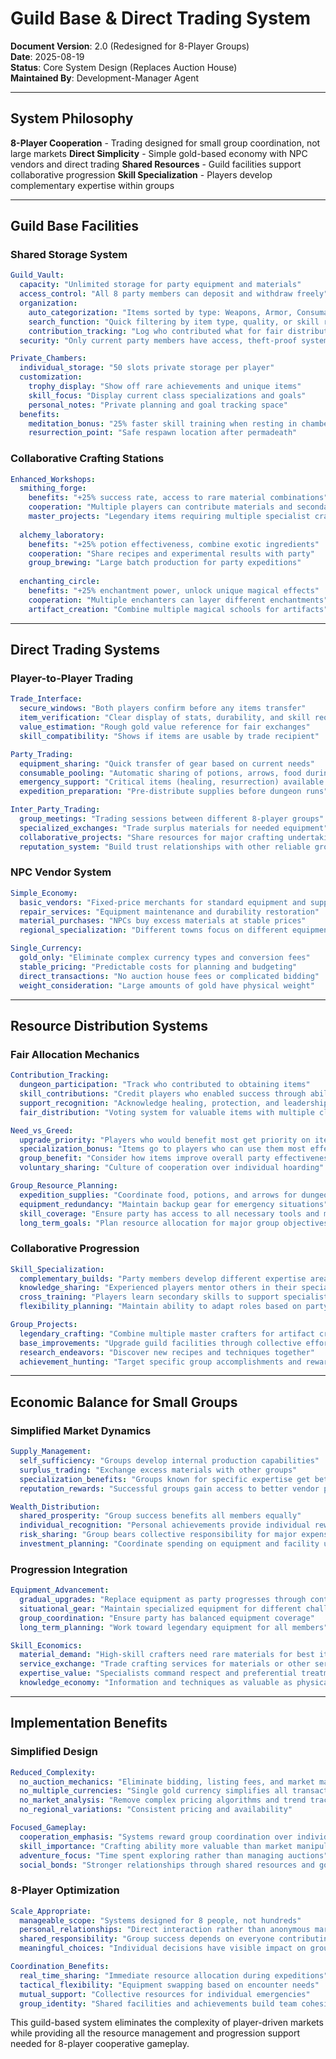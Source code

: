 # Guild Base & Direct Trading System

**Document Version**: 2.0 (Redesigned for 8-Player Groups)  
**Date**: 2025-08-19  
**Status**: Core System Design (Replaces Auction House)  
**Maintained By**: Development-Manager Agent

---

## System Philosophy

**8-Player Cooperation** - Trading designed for small group coordination, not large markets
**Direct Simplicity** - Simple gold-based economy with NPC vendors and direct trading
**Shared Resources** - Guild facilities support collaborative progression
**Skill Specialization** - Players develop complementary expertise within groups

---

## Guild Base Facilities

### Shared Storage System
```yaml
Guild_Vault:
  capacity: "Unlimited storage for party equipment and materials"
  access_control: "All 8 party members can deposit and withdraw freely"
  organization:
    auto_categorization: "Items sorted by type: Weapons, Armor, Consumables, Materials, Rare_Items"
    search_function: "Quick filtering by item type, quality, or skill requirements"
    contribution_tracking: "Log who contributed what for fair distribution"
  security: "Only current party members have access, theft-proof system"

Private_Chambers:
  individual_storage: "50 slots private storage per player"
  customization:
    trophy_display: "Show off rare achievements and unique items"
    skill_focus: "Display current class specializations and goals"
    personal_notes: "Private planning and goal tracking space"
  benefits:
    meditation_bonus: "25% faster skill training when resting in chamber"
    resurrection_point: "Safe respawn location after permadeath"
```

### Collaborative Crafting Stations
```yaml
Enhanced_Workshops:
  smithing_forge:
    benefits: "+25% success rate, access to rare material combinations"
    cooperation: "Multiple players can contribute materials and secondary skills"
    master_projects: "Legendary items requiring multiple specialist crafters"
  
  alchemy_laboratory:
    benefits: "+25% potion effectiveness, combine exotic ingredients"
    cooperation: "Share recipes and experimental results with party"
    group_brewing: "Large batch production for party expeditions"
  
  enchanting_circle:
    benefits: "+25% enchantment power, unlock unique magical effects"
    cooperation: "Multiple enchanters can layer different enchantments"
    artifact_creation: "Combine multiple magical schools for artifacts"
```

---

## Direct Trading Systems

### Player-to-Player Trading
```yaml
Trade_Interface:
  secure_windows: "Both players confirm before any items transfer"
  item_verification: "Clear display of stats, durability, and skill requirements"
  value_estimation: "Rough gold value reference for fair exchanges"
  skill_compatibility: "Shows if items are usable by trade recipient"

Party_Trading:
  equipment_sharing: "Quick transfer of gear based on current needs"
  consumable_pooling: "Automatic sharing of potions, arrows, food during expeditions"
  emergency_support: "Critical items (healing, resurrection) available to all in danger"
  expedition_preparation: "Pre-distribute supplies before dungeon runs"

Inter_Party_Trading:
  group_meetings: "Trading sessions between different 8-player groups"
  specialized_exchanges: "Trade surplus materials for needed equipment"
  collaborative_projects: "Share resources for major crafting undertakings"
  reputation_system: "Build trust relationships with other reliable groups"
```

### NPC Vendor System
```yaml
Simple_Economy:
  basic_vendors: "Fixed-price merchants for standard equipment and supplies"
  repair_services: "Equipment maintenance and durability restoration"
  material_purchases: "NPCs buy excess materials at stable prices"
  regional_specialization: "Different towns focus on different equipment types"

Single_Currency:
  gold_only: "Eliminate complex currency types and conversion fees"
  stable_pricing: "Predictable costs for planning and budgeting"
  direct_transactions: "No auction house fees or complicated bidding"
  weight_consideration: "Large amounts of gold have physical weight"
```

---

## Resource Distribution Systems

### Fair Allocation Mechanics
```yaml
Contribution_Tracking:
  dungeon_participation: "Track who contributed to obtaining items"
  skill_contributions: "Credit players who enabled success through abilities"
  support_recognition: "Acknowledge healing, protection, and leadership"
  fair_distribution: "Voting system for valuable items with multiple claimants"

Need_vs_Greed:
  upgrade_priority: "Players who would benefit most get priority on items"
  specialization_bonus: "Items go to players who can use them most effectively"
  group_benefit: "Consider how items improve overall party effectiveness"
  voluntary_sharing: "Culture of cooperation over individual hoarding"

Group_Resource_Planning:
  expedition_supplies: "Coordinate food, potions, and arrows for dungeon runs"
  equipment_redundancy: "Maintain backup gear for emergency situations"
  skill_coverage: "Ensure party has access to all necessary tools and materials"
  long_term_goals: "Plan resource allocation for major group objectives"
```

### Collaborative Progression
```yaml
Skill_Specialization:
  complementary_builds: "Party members develop different expertise areas"
  knowledge_sharing: "Experienced players mentor others in their specialties"
  cross_training: "Players learn secondary skills to support specialists"
  flexibility_planning: "Maintain ability to adapt roles based on party needs"

Group_Projects:
  legendary_crafting: "Combine multiple master crafters for artifact creation"
  base_improvements: "Upgrade guild facilities through collective effort"
  research_endeavors: "Discover new recipes and techniques together"
  achievement_hunting: "Target specific group accomplishments and rewards"
```

---

## Economic Balance for Small Groups

### Simplified Market Dynamics
```yaml
Supply_Management:
  self_sufficiency: "Groups develop internal production capabilities"
  surplus_trading: "Exchange excess materials with other groups"
  specialization_benefits: "Groups known for specific expertise get better deals"
  reputation_rewards: "Successful groups gain access to better vendor prices"

Wealth_Distribution:
  shared_prosperity: "Group success benefits all members equally"
  individual_recognition: "Personal achievements provide individual rewards"
  risk_sharing: "Group bears collective responsibility for major expenses"
  investment_planning: "Coordinate spending on equipment and facility upgrades"
```

### Progression Integration
```yaml
Equipment_Advancement:
  gradual_upgrades: "Replace equipment as party progresses through content"
  situational_gear: "Maintain specialized equipment for different challenges"
  group_coordination: "Ensure party has balanced equipment coverage"
  long_term_planning: "Work toward legendary equipment for all members"

Skill_Economics:
  material_demand: "High-skill crafters need rare materials for best items"
  service_exchange: "Trade crafting services for materials or other services"
  expertise_value: "Specialists command respect and preferential treatment"
  knowledge_economy: "Information and techniques as valuable as physical items"
```

---

## Implementation Benefits

### Simplified Design
```yaml
Reduced_Complexity:
  no_auction_mechanics: "Eliminate bidding, listing fees, and market manipulation"
  no_multiple_currencies: "Single gold currency simplifies all transactions"
  no_market_analysis: "Remove complex pricing algorithms and trend tracking"
  no_regional_variations: "Consistent pricing and availability"

Focused_Gameplay:
  cooperation_emphasis: "Systems reward group coordination over individual wealth"
  skill_importance: "Crafting ability more valuable than market manipulation"
  adventure_focus: "Time spent exploring rather than managing auctions"
  social_bonds: "Stronger relationships through shared resources and goals"
```

### 8-Player Optimization
```yaml
Scale_Appropriate:
  manageable_scope: "Systems designed for 8 people, not hundreds"
  personal_relationships: "Direct interaction rather than anonymous markets"
  shared_responsibility: "Group success depends on everyone contributing"
  meaningful_choices: "Individual decisions have visible impact on group"

Coordination_Benefits:
  real_time_sharing: "Immediate resource allocation during expeditions"
  tactical_flexibility: "Equipment swapping based on encounter needs"
  mutual_support: "Collective resources for individual emergencies"
  group_identity: "Shared facilities and achievements build team cohesion"
```

This guild-based system eliminates the complexity of player-driven markets while providing all the resource management and progression support needed for 8-player cooperative gameplay.